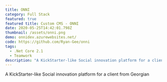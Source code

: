 ```yaml
---
title: ONNI
category: Full Stack
featured: true
featured title: Custom CMS - ONNI
date: 2020-05-25T14:42:01.798Z
thumbnail: /assets/onni.png
demo: onnidev.azurewebsites.net/
code: https://github.com/Ryan-Gee/onni
tags:
  - .Net Core 2.1
  - Teamwork
description: "A KickStarter-like Social innovation platform for a client from Georgian "
---
```

A KickStarter-like Social innovation platform for a client from Georgian
